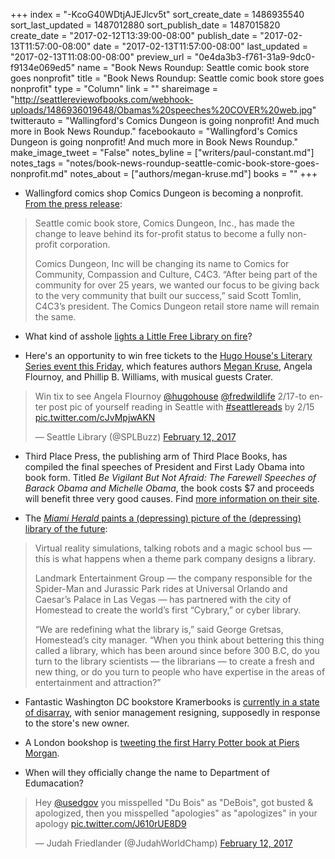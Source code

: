 +++
index = "-KcoG40WDtjAJEJlcv5t"
sort_create_date = 1486935540
sort_last_updated = 1487012880
sort_publish_date = 1487015820
create_date = "2017-02-12T13:39:00-08:00"
publish_date = "2017-02-13T11:57:00-08:00"
date = "2017-02-13T11:57:00-08:00"
last_updated = "2017-02-13T11:08:00-08:00"
preview_url = "0e4da3b3-f761-31a9-9dc0-f9134e069ed5"
name = "Book News Roundup: Seattle comic book store goes nonprofit"
title = "Book News Roundup: Seattle comic book store goes nonprofit"
type = "Column"
link = ""
shareimage = "http://seattlereviewofbooks.com/webhook-uploads/1486936019648/Obamas%20speeches%20COVER%20web.jpg"
twitterauto = "Wallingford's Comics Dungeon is going nonprofit! And much more in Book News Roundup."
facebookauto = "Wallingford's Comics Dungeon is going nonprofit! And much more in Book News Roundup."
make_image_tweet = "False"
notes_byline = ["writers/paul-constant.md"]
notes_tags = "notes/book-news-roundup-seattle-comic-book-store-goes-nonprofit.md"
notes_about = ["authors/megan-kruse.md"]
books = ""
+++
* Wallingford comics shop Comics Dungeon is becoming a nonprofit. [From the press release](http://www.c4c3.org/2017/02/press-release-february-13-2017/):

<blockquote><p>Seattle comic book store, Comics Dungeon, Inc., has made the change to leave behind its for-profit status to become a fully non-profit corporation.</p>

<p>Comics Dungeon, Inc will be changing its name to Comics for Community, Compassion and Culture, C4C3. “After being part of the community for over 25 years, we wanted our focus to be giving back to the very community that built our success,” said Scott Tomlin, C4C3’s president. The Comics Dungeon retail store name will remain the same.</p></blockquote>

* What kind of asshole [lights a Little Free Library on fire](http://www.capitolhillseattle.com/2017/02/puny-act-of-evil-little-free-library-burns-outside-miller-community-center/)?

* Here's an opportunity to win free tickets to the [Hugo House's Literary Series event this Friday](https://hugohouse.org/event/lit-series-angela-flournoy-megan-kruse-phillip-b-williams/), which features authors [Megan Kruse](http://www.seattlereviewofbooks.com/authors/megan-kruse/), Angela Flournoy, and Phillip B. Williams, with musical guests Crater.

<blockquote class="twitter-tweet" data-lang="en"><p lang="en" dir="ltr">Win tix to see Angela Flournoy <a href="https://twitter.com/HugoHouse">@hugohouse</a> <a href="https://twitter.com/fredwildlife">@fredwildlife</a> 2/17-to enter post pic of yourself reading in Seattle with <a href="https://twitter.com/hashtag/seattlereads?src=hash">#seattlereads</a> by 2/15 <a href="https://t.co/cJvMpjwAKN">pic.twitter.com/cJvMpjwAKN</a></p>&mdash; Seattle Library (@SPLBuzz) <a href="https://twitter.com/SPLBuzz/status/830874368599154688">February 12, 2017</a></blockquote> 

* Third Place Press, the publishing arm of Third Place Books, has compiled the final speeches of President and First Lady Obama into book form. Titled *Be Vigilant But Not Afraid: The Farewell Speeches of Barack Obama and Michelle Obama*, the book costs $7 and proceeds will benefit three very good causes. Find [more information on their site](http://www.thirdplacebooks.com/BeVigilantButNotAfraid).

* The [*Miami Herald* paints a (depressing) picture of the (depressing) library of the future](http://www.miamiherald.com/news/local/community/miami-dade/homestead/article131350924.html):

<blockquote><p>Virtual reality simulations, talking robots and a magic school bus — this is what happens when a theme park company designs a library.</p>

<p>Landmark Entertainment Group — the company responsible for the Spider-Man and Jurassic Park rides at Universal Orlando and Caesar’s Palace in Las Vegas — has partnered with the city of Homestead to create the world’s first “Cybrary,” or cyber library.</p>

<p>“We are redefining what the library is,” said George Gretsas, Homestead’s city manager. “When you think about bettering this thing called a library, which has been around since before 300 B.C, do you turn to the library scientists — the librarians — to create a fresh and new thing, or do you turn to people who have expertise in the areas of entertainment and attraction?”</p></blockquote>

* Fantastic Washington DC bookstore Kramerbooks is [currently in a state of disarray](https://www.washingtonpost.com/business/capitalbusiness/management-team-at-kramerbooks-quits-as-new-owners-changes-take-hold/2017/02/12/7a089560-ef05-11e6-9973-c5efb7ccfb0d_story.html?utm_term=.c44d503204dd), with senior management resigning, supposedly in response to the store's new owner.

* A London bookshop is [tweeting the first Harry Potter book at Piers Morgan](https://www.buzzfeed.com/ikrd/a-bookshop-is-tweeting-the-entire-harry-potter-book?bftw&utm_term=4ldqpgc#4ldqpgc). 

* When will they officially change the name to Department of Edumacation?

<blockquote class="twitter-tweet" data-lang="en"><p lang="en" dir="ltr">Hey <a href="https://twitter.com/usedgov">@usedgov</a> you misspelled &quot;Du Bois&quot; as &quot;DeBois&quot;, got busted &amp; apologized, then you misspelled &quot;apologies&quot; as &quot;apologizes&quot; in your apology <a href="https://t.co/J610rUE8D9">pic.twitter.com/J610rUE8D9</a></p>&mdash; Judah Friedlander (@JudahWorldChamp) <a href="https://twitter.com/JudahWorldChamp/status/830839645365755904">February 12, 2017</a></blockquote>
